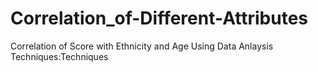 # Correlation_of-Different-Attributes
Correlation of Score with Ethnicity and Age Using Data Anlaysis Techniques:Techniques
